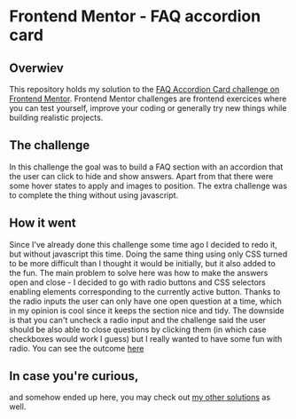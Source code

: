 # Frontend Mentor - FAQ accordion card

## Overwiev

This repository holds my solution to the [FAQ Accordion Card challenge on Frontend Mentor](https://www.frontendmentor.io/challenges/faq-accordion-card-XlyjD0Oam). Frontend Mentor challenges are frontend exercices where you can test yourself, improve your coding or generally try new things while building realistic projects.

## The challenge

In this challenge the goal was to build a FAQ section with an accordion that the user can click to hide and show answers. Apart from that there were some hover states to apply and images to position. The extra challenge was to complete the thing without using javascript.

## How it went

Since I've already done this challenge some time ago I decided to redo it, but without javascript this time. Doing the same thing using only CSS turned to be more difficult than I thought it would be initially, but it also added to the fun.
The main problem to solve here was how to make the answers open and close - I decided to go with radio buttons and CSS selectors enabling elements corresponding to the currently active button. Thanks to the radio inputs the user can only have one open question at a time, which in my opinion is cool since it keeps the section nice and tidy. The downside is that you can't uncheck a radio input and the challenge said the user should be also able to close questions by clicking them (in which case checkboxes would work I guess) but I really wanted to have some fun with radio.
You can see the outcome [here](https://frontendmentor-faq-accordion-card-chi.vercel.app/)

## In case you're curious,

and somehow ended up here, you may check out [my other solutions](https://www.frontendmentor.io/profile/AdamMintaj/) as well.
